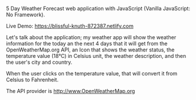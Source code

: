 5 Day Weather Forecast web application with JavaScript (Vanilla JavaScript: No Framework).

Live Demo: https://blissful-knuth-872387.netlify.com

Let's talk about the application; my weather app will show the weather information for the today an the next 4 days that it will get from the OpenWeatherMap.org API, an Icon that shows the weather status, the temperature value (18°C) in Celsius unit, the weather description, and then the user's city and country.

When the user clicks on the temperature value, that will convert it from Celsius to Fahrenheit.

The API provider is http://www.OpenWeatherMap.org
